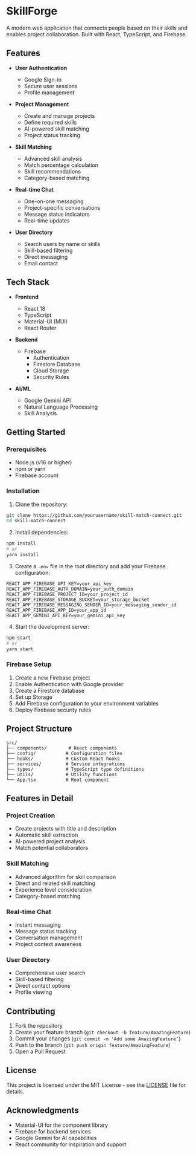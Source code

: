 # SkillForge

A modern web application that connects people based on their skills and enables project collaboration. Built with React, TypeScript, and Firebase.

## Features

- **User Authentication**
  - Google Sign-in
  - Secure user sessions
  - Profile management

- **Project Management**
  - Create and manage projects
  - Define required skills
  - AI-powered skill matching
  - Project status tracking

- **Skill Matching**
  - Advanced skill analysis
  - Match percentage calculation
  - Skill recommendations
  - Category-based matching

- **Real-time Chat**
  - One-on-one messaging
  - Project-specific conversations
  - Message status indicators
  - Real-time updates

- **User Directory**
  - Search users by name or skills
  - Skill-based filtering
  - Direct messaging
  - Email contact

## Tech Stack

- **Frontend**
  - React 18
  - TypeScript
  - Material-UI (MUI)
  - React Router

- **Backend**
  - Firebase
    - Authentication
    - Firestore Database
    - Cloud Storage
    - Security Rules

- **AI/ML**
  - Google Gemini API
  - Natural Language Processing
  - Skill Analysis

## Getting Started

### Prerequisites

- Node.js (v16 or higher)
- npm or yarn
- Firebase account

### Installation

1. Clone the repository:
```bash
git clone https://github.com/yourusername/skill-match-connect.git
cd skill-match-connect
```

2. Install dependencies:
```bash
npm install
# or
yarn install
```

3. Create a `.env` file in the root directory and add your Firebase configuration:
```env
REACT_APP_FIREBASE_API_KEY=your_api_key
REACT_APP_FIREBASE_AUTH_DOMAIN=your_auth_domain
REACT_APP_FIREBASE_PROJECT_ID=your_project_id
REACT_APP_FIREBASE_STORAGE_BUCKET=your_storage_bucket
REACT_APP_FIREBASE_MESSAGING_SENDER_ID=your_messaging_sender_id
REACT_APP_FIREBASE_APP_ID=your_app_id
REACT_APP_GEMINI_API_KEY=your_gemini_api_key
```

4. Start the development server:
```bash
npm start
# or
yarn start
```

### Firebase Setup

1. Create a new Firebase project
2. Enable Authentication with Google provider
3. Create a Firestore database
4. Set up Storage
5. Add Firebase configuration to your environment variables
6. Deploy Firebase security rules

## Project Structure

```
src/
├── components/        # React components
├── config/           # Configuration files
├── hooks/            # Custom React hooks
├── services/         # Service integrations
├── types/            # TypeScript type definitions
├── utils/            # Utility functions
└── App.tsx           # Root component
```

## Features in Detail

### Project Creation
- Create projects with title and description
- Automatic skill extraction
- AI-powered project analysis
- Match potential collaborators

### Skill Matching
- Advanced algorithm for skill comparison
- Direct and related skill matching
- Experience level consideration
- Category-based matching

### Real-time Chat
- Instant messaging
- Message status tracking
- Conversation management
- Project context awareness

### User Directory
- Comprehensive user search
- Skill-based filtering
- Direct contact options
- Profile viewing

## Contributing

1. Fork the repository
2. Create your feature branch (`git checkout -b feature/AmazingFeature`)
3. Commit your changes (`git commit -m 'Add some AmazingFeature'`)
4. Push to the branch (`git push origin feature/AmazingFeature`)
5. Open a Pull Request

## License

This project is licensed under the MIT License - see the [LICENSE](LICENSE) file for details.

## Acknowledgments

- Material-UI for the component library
- Firebase for backend services
- Google Gemini for AI capabilities
- React community for inspiration and support 